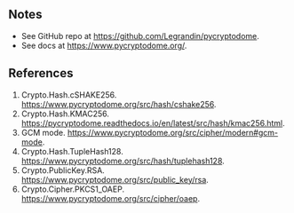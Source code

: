 ## Notes
* See GitHub repo at https://github.com/Legrandin/pycryptodome.
* See docs at https://www.pycryptodome.org/.

## References
1. Crypto.Hash.cSHAKE256. https://www.pycryptodome.org/src/hash/cshake256.
2. Crypto.Hash.KMAC256. https://pycryptodome.readthedocs.io/en/latest/src/hash/kmac256.html.
3. GCM mode. https://www.pycryptodome.org/src/cipher/modern#gcm-mode.
2. Crypto.Hash.TupleHash128. https://www.pycryptodome.org/src/hash/tuplehash128.
2. Crypto.PublicKey.RSA. https://www.pycryptodome.org/src/public_key/rsa.
2. Crypto.Cipher.PKCS1_OAEP. https://www.pycryptodome.org/src/cipher/oaep.

